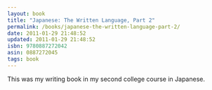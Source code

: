 ```yaml
---
layout: book
title: "Japanese: The Written Language, Part 2"
permalink: /books/japanese-the-written-language-part-2/
date: 2011-01-29 21:48:52
updated: 2011-01-29 21:48:52
isbn: 9780887272042
asin: 0887272045
tags: book
---
```

This was my writing book in my second college course in Japanese.
